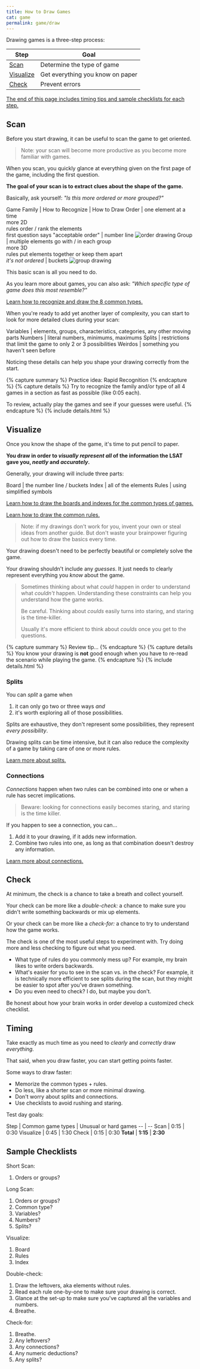 ```yaml
---
title: How to Draw Games
cat: game
permalink: game/draw
---
```


Drawing games is a three-step process:

Step | Goal
-- | --
[Scan](#scan) | Determine the type of game
[Visualize](#visualize) | Get everything you know on paper
[Check](#check) | Prevent errors

[The end of this page includes timing tips and sample checklists for each step.](#timing)

## Scan

Before you start drawing, it can be useful to scan the game to get oriented.

> Note: your scan will become more productive as you become more familiar with games.

When you scan, you quickly glance at everything given on the first page of the game, including the first question.

**The goal of your scan is to extract clues about the shape of the game.**

Basically, ask yourself: *"Is this more ordered or more grouped?"*

Game Family | How to Recognize | How to Draw
Order | one element at a time <br> more 2D <br> rules order / rank the elements <br> first question says "acceptable order" | number line ![order drawing][order]
Group | multiple elements go with / in each group <br> more 3D <br> rules put elements together or keep them apart <br> *it's not ordered* | buckets ![group drawing][group]

This basic scan is all you need to do.

As you learn more about games, you can also ask: *"Which specific type of game does this most resemble?"*

[Learn how to recognize and draw the 8 common types.][types]

When you're ready to add yet another layer of complexity, you can start to look for more detailed clues during your scan:

Variables | elements, groups, characteristics, categories, any other moving parts
Numbers | literal numbers, minimums, maximums
Splits | restrictions that limit the game to only 2 or 3 possibilities
Weirdos | something you haven't seen before

Noticing these details can help you shape your drawing correctly from the start.

{% capture summary %}
Practice idea: Rapid Recognition
{% endcapture %}
{% capture details %}
Try to recognize the family and/or type of all 4 games in a section as fast as possible (like 0:05 each).

To review, actually play the games and see if your guesses were useful.
{% endcapture %}
{% include details.html %}

## Visualize

Once you know the shape of the game, it's time to put pencil to paper.

**You draw in order to *visually represent* *all* of the information the LSAT gave you, *neatly* and *accurately*.**

Generally, your drawing will include three parts:

Board | the number line / buckets
Index | all of the elements
Rules | using simplified symbols

[Learn how to draw the boards and indexes for the common types of games.][types]

[Learn how to draw the common rules.][rules]

> Note: if my drawings don't work for you, invent your own or steal ideas from another guide. But don't waste your brainpower figuring out how to draw the basics every time.

Your drawing doesn't need to be perfectly beautiful or completely solve the game.

Your drawing shouldn't include any *guesses*. It just needs to clearly represent everything you *know* about the game.

> Sometimes thinking about what *could* happen in order to understand what *couldn't* happen. Understanding these constraints can help you understand how the game works.
> 
> Be careful. Thinking about *coulds* easily turns into staring, and staring is the time-killer. 
>
> Usually it's more efficient to think about *coulds* once you get to the questions.

{% capture summary %} 
Review tip...
{% endcapture %}
{% capture details %}
You know your drawing is **not** good enough when you have to re-read the scenario while playing the game.
{% endcapture %}
{% include details.html %}

### Splits

You can *split* a game when

1. it can only go two or three ways *and*
2. it's worth exploring all of those possibilities.

Splits are exhaustive, they don't represent some possibilities, they represent *every possibility*.

Drawing splits can be time intensive, but it can also reduce the complexity of a game by taking care of one or more rules.

[Learn more about splits.][splits]

### Connections

*Connections* happen when two rules can be combined into one or when a rule has secret implications.

> Beware: looking for connections easily becomes staring, and staring is the time killer.

If you happen to see a connection, you can...

1. Add it to your drawing, if it adds new information.
2. Combine two rules into one, as long as that combination doesn't destroy any information.

[Learn more about connections.][connect]

## Check

At minimum, the check is a chance to take a breath and collect yourself.

Your check can be more like a *double-check:* a chance to make sure you didn't write something backwards or mix up elements.

Or your check can be more like a *check-for:* a chance to try to understand how the game works.

The check is one of the most useful steps to experiment with. Try doing more and less checking to figure out what you need.

- What type of rules do you commonly mess up? For example, my brain likes to write orders backwards.
- What's easier for you to see in the scan vs. in the check? For example, it is technically more efficient to see splits during the scan, but they might be easier to spot after you've drawn something.
- Do you even need to check? I do, but maybe you don't.

Be honest about how your brain works in order develop a customized check checklist.

## Timing

Take exactly as much time as you need to *clearly* and *correctly* draw *everything.*

That said, when you draw faster, you can start getting points faster.

Some ways to draw faster:

- Memorize the common types + rules.
- Do less, like a shorter scan or more minimal drawing.
- Don't worry about splits and connections.
- Use checklists to avoid rushing and staring.

Test day goals:

Step | Common game types | Unusual or hard games
-- | --
Scan | 0:15 | 0:30
Visualize | 0:45 | 1:30
Check | 0:15 | 0:30
**Total** | **1:15** | **2:30**

## Sample Checklists

Short Scan:

1. Orders or groups?

Long Scan:

1. Orders or groups?
1. Common type?
1. Variables?
1. Numbers?
1. Splits?

Visualize:

1. Board
1. Rules
1. Index

Double-check:

1. Draw the leftovers, aka elements without rules.
1. Read each rule one-by-one to make sure your drawing is correct.
1. Glance at the set-up to make sure you've captured all the variables and numbers.
1. Breathe.

Check-for:

1. Breathe.
1. Any leftovers?
1. Any connections?
1. Any numeric deductions?
1. Any splits?

[order]: ../assets/images/species/order.png
[group]: ../assets/images/species/group.png
[types]: types.html
[rules]: rules.html
[splits]: splits.html
[connect]: connect.html

[patterns]: ../resources/patterns.html
